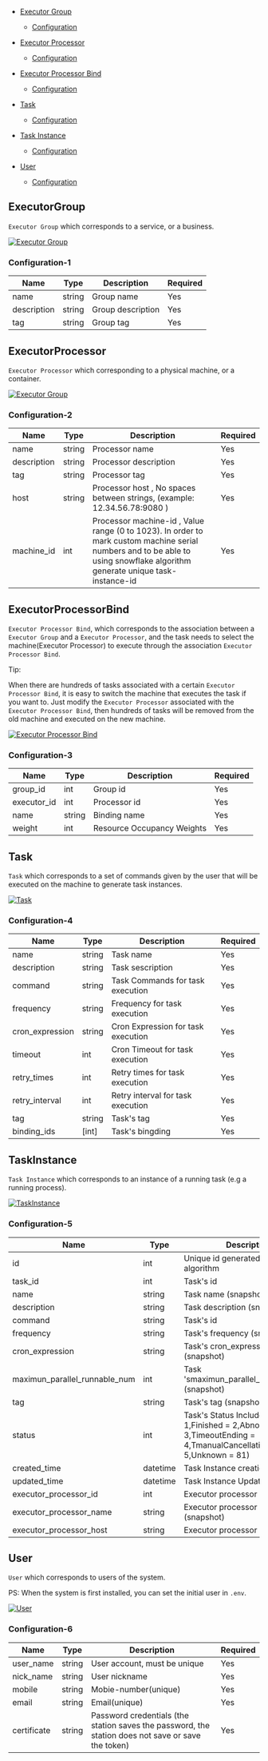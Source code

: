 
- [Executor Group](#ExecutorGroup)
    - [Configuration](#configuration-1)

- [Executor Processor](#ExecutorProcessor)
    - [Configuration](#configuration-2)

- [Executor Processor Bind](#ExecutorProcessorBind)
    - [Configuration](#configuration-3)

- [Task](#Task)
    - [Configuration](#configuration-4)

- [Task Instance](#TaskInstance)
    - [Configuration](#configuration-5)

- [User](#User)
    - [Configuration](#configuration-6)


## ExecutorGroup

`Executor Group` which corresponds to a service, or a business.

<a href="">
    <img src="./doc/delicate_logo.png"
         alt="Executor Group" title="Executor Group"  />
</a>


### Configuration-1

| Name           | Type                                               | Description                                                                                                                                     | Required |
| -------------- | -------------------------------------------------- | ----------------------------------------------------------------------------------------------------------------------------------------------- | -------- |
| name   | string                                              | Group name                                                                        | Yes       |
| description   | string                                              | Group description                                                                        | Yes       |
| tag   | string                                              | Group tag                                                                        | Yes       |





## ExecutorProcessor

`Executor Processor` which corresponding to a physical machine, or a container.

<a href="">
    <img src="./doc/delicate_logo.png"
         alt="Executor Group" title="Executor Group"  />
</a>


### Configuration-2

| Name           | Type                                               | Description                                                                                                                                     | Required |
| -------------- | -------------------------------------------------- | ----------------------------------------------------------------------------------------------------------------------------------------------- | -------- |
| name   | string                                              | Processor name                                                                        | Yes       |
| description   | string                                              | Processor description                                                                        | Yes       |
| tag   | string                                              | Processor tag                                                                        | Yes       |
| host   | string                                              | Processor host ,  No spaces between strings, (example: 12.34.56.78:9080 )                                                                      | Yes       |
| machine_id   | int                                              | Processor machine-id , Value range (0 to 1023). In order to mark custom machine serial numbers and to be able to using snowflake algorithm generate unique task-instance-id                                                                       | Yes       |



## ExecutorProcessorBind

`Executor Processor Bind`, which corresponds to the association between a `Executor Group` and a `Executor Processor`, and the task needs to select the machine(Executor Processor) to execute through the association `Executor Processor Bind`. 


Tip:

When there are hundreds of tasks associated with a certain `Executor Processor Bind`, it is easy to switch the machine that executes the task if you want to. Just modify the `Executor Processor` associated with the `Executor Processor Bind`, then hundreds of tasks will be removed from the old machine and executed on the new machine.

<a href="">
    <img src="./doc/a.png"
         alt="Executor Processor Bind" title="Executor Processor Bind"  />
</a>


### Configuration-3

| Name           | Type                                               | Description                                                                                                                                     | Required |
| -------------- | -------------------------------------------------- | ----------------------------------------------------------------------------------------------------------------------------------------------- | -------- |
| group_id   | int                                              | Group id                                                                         | Yes       |
| executor_id | int                                            | Processor id      | Yes       |
| name | string                                            | Binding name      | Yes       |
| weight | int                                            | Resource Occupancy Weights    | Yes       |




## Task

`Task` which corresponds to a set of commands given by the user that will be executed on the machine to generate task instances.

<a href="">
    <img src="./doc/delicate_logo.png"
         alt="Task" title="Task"  />
</a>


### Configuration-4

| Name           | Type                                               | Description                                                                                                                                     | Required |
| -------------- | -------------------------------------------------- | ----------------------------------------------------------------------------------------------------------------------------------------------- | -------- |
| name   | string                                              | Task name                                                                    | Yes       |
| description | string                                            | Task sescription       | Yes       |
| command | string                                            | Task Commands for task execution    | Yes       |
| frequency | string                                            | Frequency for task execution        | Yes       |
| cron_expression | string                                            | Cron Expression for task execution         | Yes       |
| timeout | int                                            | Cron Timeout for task execution       | Yes       |
| retry_times | int                                            | Retry times for task execution        | Yes       |
| retry_interval | int                                            | Retry interval for task execution        | Yes       |
| tag | string                                            | Task's tag       | Yes       |
| binding_ids | [int]                                            | Task's bingding       | Yes       |



## TaskInstance

`Task Instance` which corresponds to an instance of a running task (e.g a running process).

<a href="">
    <img src="./doc/delicate_logo.png"
         alt="TaskInstance" title="TaskInstance"  />
</a>


### Configuration-5

| Name           | Type                                               | Description                                                                                                                                     | Required |
| -------------- | -------------------------------------------------- | ----------------------------------------------------------------------------------------------------------------------------------------------- | -------- |
| id   | int                                              | Unique id generated by snowflake algorithm                                                                     | Yes       |
| task_id | int                                            | Task's id       | Yes       |
| name | string                                            | Task name (snapshot)       | Yes       |
| description | string                                            | Task description (snapshot)       | Yes       |
| command | string                                            | Task's id       | Yes       |
| frequency | string                                            | Task's frequency (snapshot)       | Yes       |
| cron_expression | string                                            | Task's cron_expression (snapshot)      | Yes       |
| maximun_parallel_runnable_num | int                                            | Task 'smaximun_parallel_runnable_num (snapshot)       | Yes       |
| tag | string                                            | Task's tag (snapshot)       | Yes       |
| status | int                                            | Task's Status Included(Running = 1,Finished = 2,AbnormalEnding = 3,TimeoutEnding = 4,TmanualCancellation = 5,Unknown = 81)       | Yes       |
| created_time | datetime                                            | Task Instance creation time       | Yes       |
| updated_time | datetime                                            | Task Instance Update time        | Yes       |
| executor_processor_id | int                                            | Executor processor id       | Yes       |
| executor_processor_name | string                                            | Executor processor name (snapshot)      | Yes       |
| executor_processor_host | string                                            | Executor processor host       | Yes       |


 
## User

`User` which corresponds to users of the system.

PS: When the system is first installed, you can set the initial user in `.env`.

<a href="">
    <img src="./doc/delicate_logo.png"
         alt="User" title="User"  />
</a>


### Configuration-6

| Name           | Type                                               | Description                                                                                                                                     | Required |
| -------------- | -------------------------------------------------- | ----------------------------------------------------------------------------------------------------------------------------------------------- | -------- |
| user_name   | string                                              |User account, must be unique                                                                     | Yes       |
| nick_name | string                                            | User nickname       | Yes       |
| mobile | string                                            | Mobie-number(unique)       | Yes       |
| email | string                                            | Email(unique)       | Yes       |
| certificate | string                                            | Password credentials (the station saves the password, the station does not save or save the token)       | Yes       |



